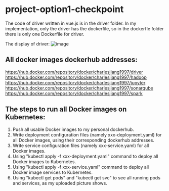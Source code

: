 # project-option1-checkpoint
The code of driver written in vue.js is in the driver folder. In my implementation, only the driver has the dockerfile, so in the dockerfle folder there is only one Dockerfile for driver.  

The display of driver:
![image](https://github.com/Charles-JZH/project-option1-checkpoint/blob/main/driver/display-image.png)

## All docker images dockerhub addresses:  
https://hub.docker.com/repository/docker/charlesjiang1997/driver  
https://hub.docker.com/repository/docker/charlesjiang1997/hadoop  
https://hub.docker.com/repository/docker/charlesjiang1997/jupyter  
https://hub.docker.com/repository/docker/charlesjiang1997/sonarqube  
https://hub.docker.com/repository/docker/charlesjiang1997/spark  

## The steps to run all Docker images on Kubernetes:
1. Push all usable Docker images to my personal dockerhub.  
2. Write deployment configuration files (namely xxx-deployment.yaml) for all Docker images, using their corresponding dockerhub addresses.  
3. Write service configuration files (namely xxx-service.yaml) for all Docker images.  
4. Using "kubectl apply -f xxx-deployment.yaml" command to deploy all Docker images to Kubernetes.  
5. Using "kubectl apply -f xxx-service.yaml" command to deploy all Docker image services to Kubernetes.  
6. Using "kubectl get pods" and "kubectl get svc" to see all running pods and services, as my uploaded picture shows.
